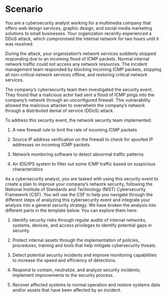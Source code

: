 # Scenario


You are a cybersecurity analyst working for a multimedia company that offers web design services, graphic design, and social media marketing solutions to small businesses. Your organization recently experienced a DDoS attack, which compromised the internal network for two hours until it was resolved.

During the attack, your organization’s network services suddenly stopped responding due to an incoming flood of ICMP packets. Normal internal network traffic could not access any network resources. The incident management team responded by blocking incoming ICMP packets, stopping all non-critical network services offline, and restoring critical network services. 

The company’s cybersecurity team then investigated the security event. They found that a malicious actor had sent a flood of ICMP pings into the company’s network through an unconfigured firewall. This vulnerability allowed the malicious attacker to overwhelm the company’s network through a distributed denial of service (DDoS) attack. 

To address this security event, the network security team implemented: 

1. A new firewall rule to limit the rate of incoming ICMP packets

2. Source IP address verification on the firewall to check for spoofed IP addresses on incoming ICMP packets

3. Network monitoring software to detect abnormal traffic patterns

4. An IDS/IPS system to filter out some ICMP traffic based on suspicious characteristics

As a cybersecurity analyst, you are tasked with using this security event to create a plan to improve your company’s network security, following the National Institute of Standards and Technology (NIST) Cybersecurity Framework (CSF). You will use the CSF to help you navigate through the different steps of analyzing this cybersecurity event and integrate your analysis into a general security strategy. We have broken the analysis into different parts in the template below. You can explore them here:

1. Identify security risks through regular audits of internal networks, systems, devices, and access privileges to identify potential gaps in security. 

2. Protect internal assets through the implementation of policies, procedures, training and tools that help mitigate cybersecurity threats. 

3. Detect potential security incidents and improve monitoring capabilities to increase the speed and efficiency of detections. 

4. Respond to contain, neutralize, and analyze security incidents; implement improvements to the security process. 

5. Recover affected systems to normal operation and restore systems data and/or assets that have been affected by an incident. 